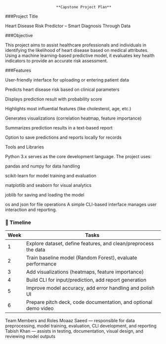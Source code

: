 
                           **Capstone Project Plan**  

###Project Title

Heart Disease Risk Predictor – Smart Diagnosis Through Data


###Objective

This project aims to assist healthcare professionals and individuals in identifying the likelihood of heart disease based on medical attributes. Using a machine learning-based predictive model, it evaluates key health indicators to provide an accurate risk assessment.

###Features

User-friendly interface for uploading or entering patient data

Predicts heart disease risk based on clinical parameters

Displays prediction result with probability score

Highlights most influential features (like cholesterol, age, etc.)

Generates visualizations (correlation heatmap, feature importance)

Summarizes prediction results in a text-based report

Option to save predictions and reports locally for records

Tools and Libraries

Python 3.x serves as the core development language.
The project uses:

pandas and numpy for data handling

scikit-learn for model training and evaluation

matplotlib and seaborn for visual analytics

joblib for saving and loading the model

os and json for file operations
A simple CLI-based interface manages user interaction and reporting.


### 📅 Timeline

| Week | Tasks                                                                |
|------|----------------------------------------------------------------------|
| 1    | Explore dataset, define features, and clean/preprocess the data     |
| 2    | Train baseline model (Random Forest), evaluate performance          |
| 3    | Add visualizations (heatmaps, feature importance)                   |
| 4    | Build CLI for input/prediction, add report generation               |
| 5    | Improve model accuracy, add error handling and polish UI            |
| 6    | Prepare pitch deck, code documentation, and optional demo video     |

Team Members and Roles
Moaaz Saeed — responsible for data preprocessing, model training, evaluation, CLI development, and reporting
Tabish Khan — assists in testing, documentation, visual design, and reviewing model outputs
